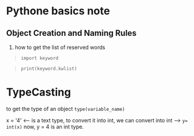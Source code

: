# Pythone basics note

## Object Creation and Naming Rules

1. how to get the list of reserved words 

>`import keyword`

>`print(keyword.kwlist)`

# TypeCasting
to get the type of an object
`type(variable_name)`

x = '4' <-- is a text type,
to convert it into int, we can convert into int --> 
`y= int(x)`
now, y = 4 is an int type.

